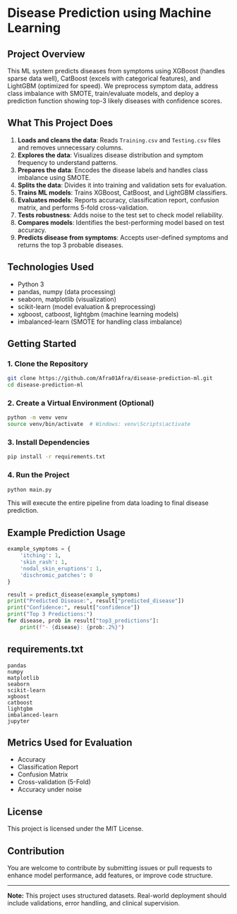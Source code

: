 # Disease Prediction using Machine Learning

## Project Overview

This ML system predicts diseases from symptoms using XGBoost (handles sparse data well), CatBoost (excels with categorical features), and LightGBM (optimized for speed). We preprocess symptom data, address class imbalance with SMOTE, train/evaluate models, and deploy a prediction function showing top-3 likely diseases with confidence scores.

## What This Project Does

1. **Loads and cleans the data**: Reads `Training.csv` and `Testing.csv` files and removes unnecessary columns.
2. **Explores the data**: Visualizes disease distribution and symptom frequency to understand patterns.
3. **Prepares the data**: Encodes the disease labels and handles class imbalance using SMOTE.
4. **Splits the data**: Divides it into training and validation sets for evaluation.
5. **Trains ML models**: Trains XGBoost, CatBoost, and LightGBM classifiers.
6. **Evaluates models**: Reports accuracy, classification report, confusion matrix, and performs 5-fold cross-validation.
7. **Tests robustness**: Adds noise to the test set to check model reliability.
8. **Compares models**: Identifies the best-performing model based on test accuracy.
9. **Predicts disease from symptoms**: Accepts user-defined symptoms and returns the top 3 probable diseases.

## Technologies Used

* Python 3
* pandas, numpy (data processing)
* seaborn, matplotlib (visualization)
* scikit-learn (model evaluation & preprocessing)
* xgboost, catboost, lightgbm (machine learning models)
* imbalanced-learn (SMOTE for handling class imbalance)

## Getting Started

### 1. Clone the Repository

```bash
git clone https://github.com/Afra01Afra/disease-prediction-ml.git
cd disease-prediction-ml
```

### 2. Create a Virtual Environment (Optional)

```bash
python -m venv venv
source venv/bin/activate  # Windows: venv\Scripts\activate
```

### 3. Install Dependencies

```bash
pip install -r requirements.txt
```

### 4. Run the Project

```bash
python main.py
```

This will execute the entire pipeline from data loading to final disease prediction.

## Example Prediction Usage

```python
example_symptoms = {
    'itching': 1,
    'skin_rash': 1,
    'nodal_skin_eruptions': 1,
    'dischromic_patches': 0
}

result = predict_disease(example_symptoms)
print("Predicted Disease:", result["predicted_disease"])
print("Confidence:", result["confidence"])
print("Top 3 Predictions:")
for disease, prob in result["top3_predictions"]:
    print(f"- {disease}: {prob:.2%}")
```

## requirements.txt

```
pandas
numpy
matplotlib
seaborn
scikit-learn
xgboost
catboost
lightgbm
imbalanced-learn
jupyter
```


## Metrics Used for Evaluation

* Accuracy
* Classification Report
* Confusion Matrix
* Cross-validation (5-Fold)
* Accuracy under noise

## License

This project is licensed under the MIT License.

## Contribution

You are welcome to contribute by submitting issues or pull requests to enhance model performance, add features, or improve code structure.

---

**Note:** This project uses structured datasets. Real-world deployment should include validations, error handling, and clinical supervision.

